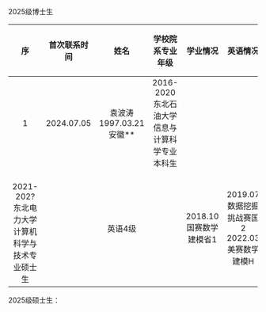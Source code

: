 2025级博士生

序|首次联系时间|姓名|学校院系专业年级|学业情况|英语情况|编程情况|竞赛情况
:-:|:-:|:-:|:-:|:-:|:-:|:-:|:-:
1|2024.07.05|袁波涛<BR>1997.03.21<BR>安徽**|2016-2020东北石油大学信息与计算科学专业本科生
<BR>2021-202?东北电力大学计算机科学与技术专业硕士生||英语4级||2018.10国赛数学建模省1|2019.07数据挖掘挑战赛国2<BR>2022.03美赛数学建模H

2025级硕士生：
